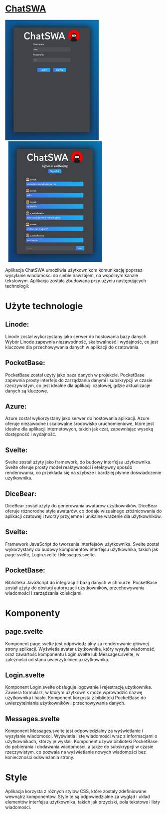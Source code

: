 # [ChatSWA](https://chatswa.ninja)

<img src="./static/logowanie.png" alt="Ekran logowania" style = "width:300px"><img src="./static/czat.png" alt="Ekran czatu" style = "width:300px;padding-left:10px">


Aplikacja ChatSWA umożliwia użytkownikom komunikację poprzez wysyłanie wiadomości do siebie nawzajem, na wspólnym kanale tekstowym. Aplikacja została zbudowana przy użyciu następujących technologii:

# Użyte technologie

## Linode:

Linode został wykorzystany jako serwer do hostowania bazy danych. Wybór Linode zapewnia niezawodność, skalowalność i wydajność, co jest kluczowe dla przechowywania danych w aplikacji do czatowania.

## PocketBase:

PocketBase został użyty jako baza danych w projekcie. PocketBase zapewnia prosty interfejs do zarządzania danymi i subskrypcji w czasie rzeczywistym, co jest idealne dla aplikacji czatowej, gdzie aktualizacje danych są kluczowe.

## Azure:

Azure został wykorzystany jako serwer do hostowania aplikacji. Azure oferuje niezawodne i skalowalne środowisko uruchomieniowe, które jest idealne dla aplikacji internetowych, takich jak czat, zapewniając wysoką dostępność i wydajność.

## Svelte:

Svelte został użyty jako framework, do budowy interfejsu użytkownika. Svelte oferuje prosty model reaktywności i efektywny sposób renderowania, co przekłada się na szybsze i bardziej płynne doświadczenie użytkownika.

## DiceBear:

DiceBear został użyty do generowania awatarów użytkowników. DiceBear oferuje różnorodne style awatarów, co dodaje wizualnego zróżnicowania do aplikacji czatowej i tworzy przyjemne i unikalne wrażenie dla użytkowników.

## Svelte:

Framework JavaScript do tworzenia interfejsów użytkownika. Svelte został wykorzystany do budowy komponentów interfejsu użytkownika, takich jak page.svelte, Login.svelte i Messages.svelte.

## PocketBase:

Biblioteka JavaScript do integracji z bazą danych w chmurze. PocketBase został użyty do obsługi autoryzacji użytkowników, przechowywania wiadomości i zarządzania kolekcjami.

# Komponenty

## page.svelte

Komponent page.svelte jest odpowiedzialny za renderowanie głównej strony aplikacji. Wyświetla avatar użytkownika, który wysyła wiadomość, oraz zawartość komponentu Login.svelte lub Messages.svelte, w zależności od stanu uwierzytelnienia użytkownika.

## Login.svelte

Komponent Login.svelte obsługuje logowanie i rejestrację użytkownika. Zawiera formularz, w którym użytkownik może wprowadzić nazwę użytkownika i hasło. Komponent korzysta z biblioteki PocketBase do uwierzytelniania użytkowników i przechowywania danych.

## Messages.svelte

Komponent Messages.svelte jest odpowiedzialny za wyświetlanie i wysyłanie wiadomości. Wyświetla listę wiadomości wraz z informacjami o użytkownikach, którzy je wysłali. Komponent używa biblioteki PocketBase do pobierania i dodawania wiadomości, a także do subskrypcji w czasie rzeczywistym, co pozwala na wyświetlanie nowych wiadomości bez konieczności odświeżania strony.

# Style

Aplikacja korzysta z różnych stylów CSS, które zostały zdefiniowane wewnątrz komponentów. Style te są odpowiedzialne za wygląd i układ elementów interfejsu użytkownika, takich jak przyciski, pola tekstowe i listy wiadomości.
